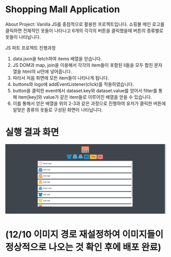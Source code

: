 # Shopping Mall Application

About Project: Vanilla JS를 중점적으로 활용한 프로젝트입니다. 쇼핑몰 메인 로고를 클릭하면 전체적인 옷들이 나타나고 6개의 각각의 버튼을 클릭했을때 버튼의 종류별로 옷들이 나타납니다.

JS 파트 프로젝트 진행과정

1. data.json을 fetch하여 items 배열을 얻습니다.
2. JS DOM과 map, join을 이용해서 각각의 item들이 포함된 li들을 모두 합친 문자열을 html의 ul안에 넣어줍니다.
3. 따라서 처음 화면에 모든 item들이 나타나게 됩니다.
4. buttons와 logo에 addEventListener(click)를 적용하였습니다.
5. button을 클릭한 event에서 dataset.key와 dataset.value를 얻어서 filter를 통해 item[key]와 value가 같은 item들로 이루어진 배열을 얻을 수 있습니다.
6. 이를 통해서 얻은 배열을 위의 2-3과 같은 과정으로 진행하여 유저가 클릭한 버튼에 알맞은 종류의 옷들로 구성된 화면이 나타납니다.

# 실행 결과 화면

<img src="img/screenshot.png" />

# (12/10 이미지 경로 재설정하여 이미지들이 정상적으로 나오는 것 확인 후에 배포 완료)
